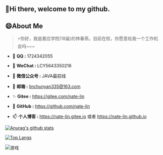 ## 👋Hi there, welcome to my github.


## 😄About Me

> ⚡你好，我是嘉应学院(18届)的林春燕，目前在校，你愿意给我一个工作机会吗~~~

- 🌱 **QQ :**  1724342055  

- 🔭 **WeChat :**  LCY5643350216

- 🤔 **微信公众号 :**  JAVA最前线

- 💬 **邮箱 :**  linchunyan335@163.com

- ✨ **Gitee :**  https://gitee.com/nate-lin

- 👯 **GitHub :**  https://github.com/nate-lin

- 📫 **个人博客 :**  https://nate-lin.gitee.io 或者 https://nate-lin.github.io

[![Anurag's github stats](https://github-readme-stats.vercel.app/api?username=nate-lin&show_icons=true&theme=gruvbox)](https://github.com/nate-lin/github-readme-stats)

[![Top Langs](https://github-readme-stats.vercel.app/api/top-langs/?username=nateshao&layout=compact)](https://github.com/nate-lin/github-readme-stats)

![游戏](https://blog-lin1.oss-cn-shenzhen.aliyuncs.com/img/游戏.gif)
